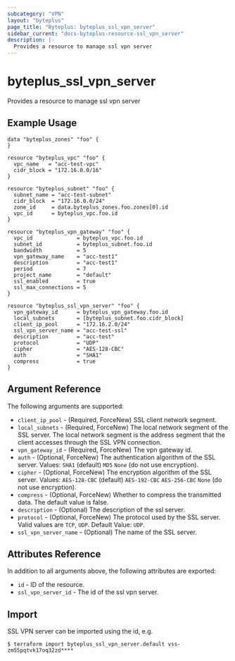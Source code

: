 ```yaml
---
subcategory: "VPN"
layout: "byteplus"
page_title: "Byteplus: byteplus_ssl_vpn_server"
sidebar_current: "docs-byteplus-resource-ssl_vpn_server"
description: |-
  Provides a resource to manage ssl vpn server
---
```

# byteplus_ssl_vpn_server
Provides a resource to manage ssl vpn server
## Example Usage
```hcl
data "byteplus_zones" "foo" {
}

resource "byteplus_vpc" "foo" {
  vpc_name   = "acc-test-vpc"
  cidr_block = "172.16.0.0/16"
}

resource "byteplus_subnet" "foo" {
  subnet_name = "acc-test-subnet"
  cidr_block  = "172.16.0.0/24"
  zone_id     = data.byteplus_zones.foo.zones[0].id
  vpc_id      = byteplus_vpc.foo.id
}

resource "byteplus_vpn_gateway" "foo" {
  vpc_id              = byteplus_vpc.foo.id
  subnet_id           = byteplus_subnet.foo.id
  bandwidth           = 5
  vpn_gateway_name    = "acc-test1"
  description         = "acc-test1"
  period              = 7
  project_name        = "default"
  ssl_enabled         = true
  ssl_max_connections = 5
}

resource "byteplus_ssl_vpn_server" "foo" {
  vpn_gateway_id      = byteplus_vpn_gateway.foo.id
  local_subnets       = [byteplus_subnet.foo.cidr_block]
  client_ip_pool      = "172.16.2.0/24"
  ssl_vpn_server_name = "acc-test-ssl"
  description         = "acc-test"
  protocol            = "UDP"
  cipher              = "AES-128-CBC"
  auth                = "SHA1"
  compress            = true
}
```
## Argument Reference
The following arguments are supported:
* `client_ip_pool` - (Required, ForceNew) SSL client network segment.
* `local_subnets` - (Required, ForceNew) The local network segment of the SSL server. The local network segment is the address segment that the client accesses through the SSL VPN connection.
* `vpn_gateway_id` - (Required, ForceNew) The vpn gateway id.
* `auth` - (Optional, ForceNew) The authentication algorithm of the SSL server.
Values:
`SHA1` (default)
`MD5`
`None` (do not use encryption).
* `cipher` - (Optional, ForceNew) The encryption algorithm of the SSL server.
Values:
`AES-128-CBC` (default)
`AES-192-CBC`
`AES-256-CBC`
`None` (do not use encryption).
* `compress` - (Optional, ForceNew) Whether to compress the transmitted data. The default value is false.
* `description` - (Optional) The description of the ssl server.
* `protocol` - (Optional, ForceNew) The protocol used by the SSL server. Valid values are `TCP`, `UDP`. Default Value: `UDP`.
* `ssl_vpn_server_name` - (Optional) The name of the SSL server.

## Attributes Reference
In addition to all arguments above, the following attributes are exported:
* `id` - ID of the resource.
* `ssl_vpn_server_id` - The id of the ssl vpn server.


## Import
SSL VPN server can be imported using the id, e.g.
```
$ terraform import byteplus_ssl_vpn_server.default vss-zm55pqtvk17oq32zd****
```

